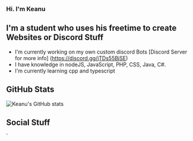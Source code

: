 ### Hi. I'm Keanu

## I'm a student who uses his freetime to create Websites or Discord Stuff
- I'm currently working on my own custom discord Bots [Discord Server for more info] (https://discord.gg/jTDs55BjSE)
- I have knowledge in nodeJS, JavaScript, PHP, CSS, Java, C#.
- I'm currently learning cpp and typescript


## GitHub Stats
![Keanu's GitHub stats](https://github-readme-stats.vercel.app/api?username=KeanuDE&show_icons=true&theme=dark)


## Social Stuff
[<img src="https://discord.com/assets/3437c10597c1526c3dbd98c737c2bcae.svg" style="width: 3%">](https://discord.com/users/137252575211814912/)